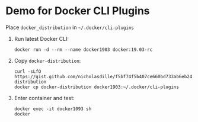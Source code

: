 # Demo for Docker CLI Plugins

Place `docker_distribution` in `~/.docker/cli-plugins`

1. Run latest Docker CLI:

    ```
    docker run -d --rm --name docker1903 docker:19.03-rc
    ```

1. Copy `docker-distribution`:

    ```
    curl -sLfO https://gist.github.com/nicholasdille/f5bf74f5b407ce660bd733ab6eb24d9a/raw/adb62a53e0a1e703a822bf4d57e3827686600daf/docker-distribution
    docker cp docker-distribution docker1903:~/.docker/cli-plugins
    ```

1. Enter container and test:

    ```
    docker exec -it docker1093 sh
    docker
    ```